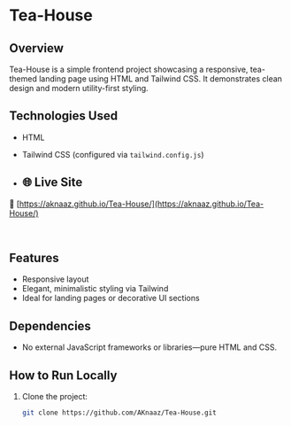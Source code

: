 # Tea-House

## Overview
Tea-House is a simple frontend project showcasing a responsive, tea-themed landing page using HTML and Tailwind CSS. It demonstrates clean design and modern utility-first styling.

## Technologies Used
- HTML  
- Tailwind CSS (configured via `tailwind.config.js`)

- ## 🌐 Live Site

🔗 [https://aknaaz.github.io/Tea-House/](https://aknaaz.github.io/Tea-House/)

<br/>

## Features
- Responsive layout  
- Elegant, minimalistic styling via Tailwind  
- Ideal for landing pages or decorative UI sections

## Dependencies
- No external JavaScript frameworks or libraries—pure HTML and CSS.

## How to Run Locally
1. Clone the project:
   ```bash
   git clone https://github.com/AKnaaz/Tea-House.git
